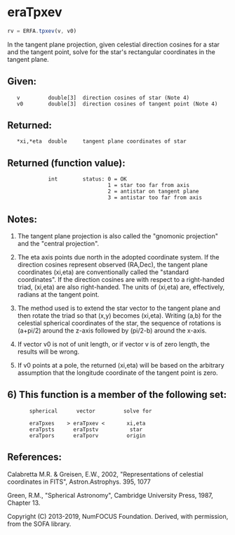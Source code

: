 # eraTpxev

```js
rv = ERFA.tpxev(v, v0)
```

In the tangent plane projection, given celestial direction cosines
for a star and the tangent point, solve for the star's rectangular
coordinates in the tangent plane.

## Given:
```
   v         double[3]  direction cosines of star (Note 4)
   v0        double[3]  direction cosines of tangent point (Note 4)
```

## Returned:
```
   *xi,*eta  double     tangent plane coordinates of star
```

## Returned (function value):
```
             int        status: 0 = OK
                                1 = star too far from axis
                                2 = antistar on tangent plane
                                3 = antistar too far from axis
```

## Notes:

1) The tangent plane projection is also called the "gnomonic
   projection" and the "central projection".

2) The eta axis points due north in the adopted coordinate system.
   If the direction cosines represent observed (RA,Dec), the tangent
   plane coordinates (xi,eta) are conventionally called the
   "standard coordinates".  If the direction cosines are with
   respect to a right-handed triad, (xi,eta) are also right-handed.
   The units of (xi,eta) are, effectively, radians at the tangent
   point.

3) The method used is to extend the star vector to the tangent
   plane and then rotate the triad so that (x,y) becomes (xi,eta).
   Writing (a,b) for the celestial spherical coordinates of the
   star, the sequence of rotations is (a+pi/2) around the z-axis
   followed by (pi/2-b) around the x-axis.

4) If vector v0 is not of unit length, or if vector v is of zero
   length, the results will be wrong.

5) If v0 points at a pole, the returned (xi,eta) will be based on
   the arbitrary assumption that the longitude coordinate of the
   tangent point is zero.

## 6) This function is a member of the following set:

```
       spherical      vector         solve for

       eraTpxes    > eraTpxev <       xi,eta
       eraTpsts      eraTpstv          star
       eraTpors      eraTporv         origin
```

## References:

   Calabretta M.R. & Greisen, E.W., 2002, "Representations of
   celestial coordinates in FITS", Astron.Astrophys. 395, 1077

   Green, R.M., "Spherical Astronomy", Cambridge University Press,
   1987, Chapter 13.

Copyright (C) 2013-2019, NumFOCUS Foundation.
Derived, with permission, from the SOFA library.

